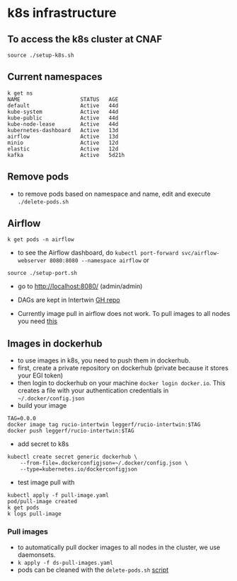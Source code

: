 # k8s infrastructure

## To access the k8s cluster at CNAF

```
source ./setup-k8s.sh
```

## Current namespaces

```
k get ns
NAME                   STATUS   AGE
default                Active   44d
kube-system            Active   44d
kube-public            Active   44d
kube-node-lease        Active   44d
kubernetes-dashboard   Active   13d
airflow                Active   13d
minio                  Active   12d
elastic                Active   12d
kafka                  Active   5d21h
```

## Remove pods

- to remove pods based on namespace and name, edit and execute ```./delete-pods.sh```

## Airflow

```
k get pods -n airflow
```

- to see the Airflow dashboard, do ```kubectl port-forward svc/airflow-webserver 8080:8080 --namespace airflow``` or
```
source ./setup-port.sh
```
- go to [http://localhost:8080/](http://localhost:8080/) (admin/admin)

- DAGs are kept in Intertwin [GH repo](https://github.com/interTwin-eu/DT-Virgo-dags)
- Currently image pull in airflow does not work. To pull images to all nodes you need [this](#pull-images)

## Images in dockerhub

- to use images in k8s, you need to push them in dockerhub.
- first, create a private repository on dockerhub (private because it stores your EGI token)
- then login to dockerhub on your machine ```docker login docker.io```. This creates a file with your authentication credentials in ```~/.docker/config.json```
- build your image
```
TAG=0.0.0
docker image tag rucio-intertwin leggerf/rucio-intertwin:$TAG
docker push leggerf/rucio-intertwin:$TAG
```
- add secret to k8s
```
kubectl create secret generic dockerhub \
    --from-file=.dockerconfigjson=~/.docker/config.json \
    --type=kubernetes.io/dockerconfigjson
```
- test image pull with
```
kubectl apply -f pull-image.yaml 
pod/pull-image created
k get pods
k logs pull-image
```

### Pull images

- to automatically pull docker images to all nodes in the cluster, we use daemonsets.
- ```k apply -f ds-pull-images.yaml```
- pods can be cleaned with the ```delete-pods.sh``` [script](#remove-pods)
